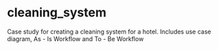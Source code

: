 # cleaning_system
Case study for creating a cleaning system for a hotel. Includes use case diagram, As - Is Workflow and To - Be Workflow 
